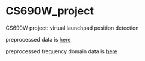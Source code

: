 # CS690W_project

CS690W project: virtual launchpad position detection

preprocessed data is [here](https://drive.google.com/file/d/1CRxv1-ktb4MUDNDpmcvvgffqY9Fpvacz/view?usp=sharing)

preprocessed frequency domain data is [here](https://drive.google.com/file/d/1XOp-KDJPsGU5VqguL1FJtePU43w-dKd1/view?usp=sharing)
